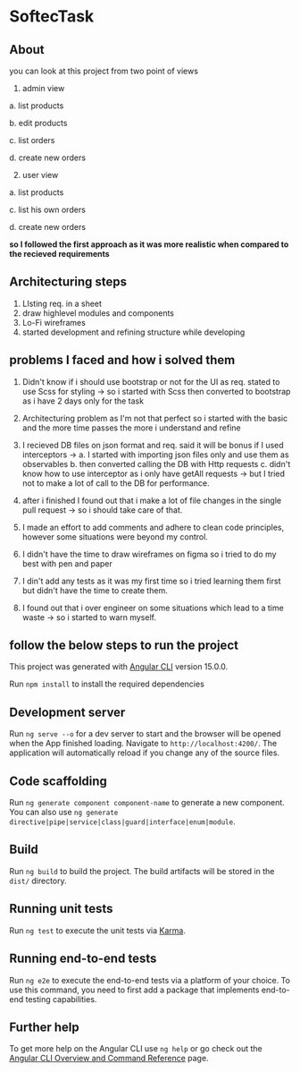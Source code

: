 # SoftecTask

## About
you can look at this project from two point of views
1. admin view 

a. list products

b. edit products

c. list orders

d. create new orders

2. user view 

a. list products

c. list his own orders

d. create new orders

**so I followed the first approach as it was more realistic when compared to the recieved requirements**

## Architecturing steps

1. LIsting req. in a sheet
2. draw highlevel modules and components
3. Lo-Fi wireframes
4. started development and refining structure while developing

## problems I faced and how i solved them

1. Didn't know if i should use bootstrap or not for the UI as req. stated to use Scss for styling -> so i started with Scss then converted to bootstrap as i have 2 days only for the task
2. Architecturing problem as I'm not that perfect so i started with the basic and the more time passes the more i understand and refine
3. I recieved DB files on json format and req. said it will be bonus if I used interceptors -> 
a. I started with importing json files only and use them as observables
b. then converted calling the DB with Http requests
c. didn't know how to use interceptor as i only have getAll requests -> but I tried not to make a lot of call to the DB for performance.

4. after i finished I found out that i make a lot of file changes in the single pull request -> so i should take care of that.
5. I made an effort to add comments and adhere to clean code principles, however some situations were beyond my control.
6. I didn't have the time to draw wireframes on figma so i tried to do my best with pen and paper
7. I din't add any tests as it was my first time so i tried learning them first but didn't have the time to create them. 
8. I found out that i over engineer on some situations which lead to a time waste -> so i started to warn myself.


## follow the below steps to run the project


This project was generated with [Angular CLI](https://github.com/angular/angular-cli) version 15.0.0.

Run `npm install` to install the required dependencies

## Development server

Run `ng serve --o` for a dev server to start and the browser will be opened when the App finished loading. Navigate to `http://localhost:4200/`. The application will automatically reload if you change any of the source files.

## Code scaffolding

Run `ng generate component component-name` to generate a new component. You can also use `ng generate directive|pipe|service|class|guard|interface|enum|module`.

## Build

Run `ng build` to build the project. The build artifacts will be stored in the `dist/` directory.

## Running unit tests

Run `ng test` to execute the unit tests via [Karma](https://karma-runner.github.io).

## Running end-to-end tests

Run `ng e2e` to execute the end-to-end tests via a platform of your choice. To use this command, you need to first add a package that implements end-to-end testing capabilities.

## Further help

To get more help on the Angular CLI use `ng help` or go check out the [Angular CLI Overview and Command Reference](https://angular.io/cli) page.

